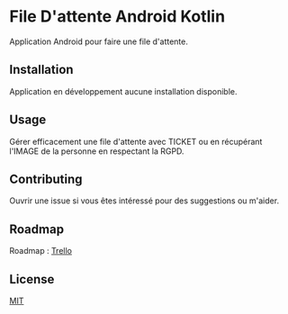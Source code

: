 # File D'attente Android Kotlin

Application Android pour faire une file d'attente.

## Installation

Application en développement aucune installation disponible.

## Usage

Gérer efficacement une file d'attente avec TICKET ou en récupérant l'IMAGE de la personne en respectant la RGPD.

## Contributing
Ouvrir une issue si vous êtes intéressé pour des suggestions ou m'aider.

## Roadmap

Roadmap : [Trello](https://trello.com/b/od9YxUft/file-dattente-android-kotlin)

## License
[MIT](https://choosealicense.com/licenses/mit/)

